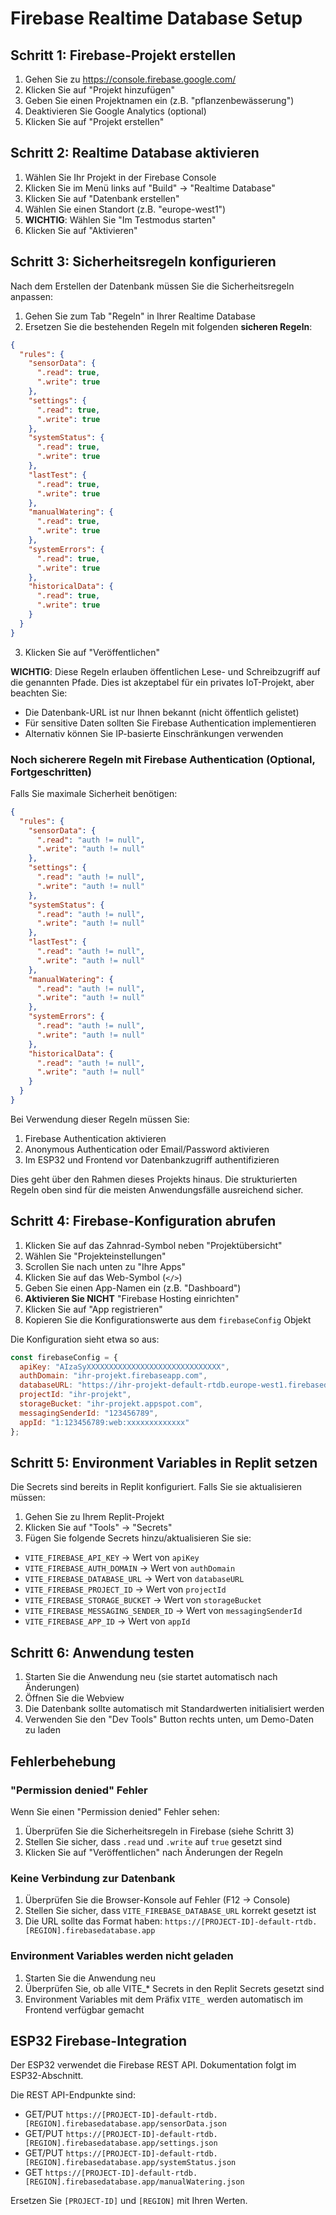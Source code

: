 # Firebase Realtime Database Setup

## Schritt 1: Firebase-Projekt erstellen

1. Gehen Sie zu https://console.firebase.google.com/
2. Klicken Sie auf "Projekt hinzufügen"
3. Geben Sie einen Projektnamen ein (z.B. "pflanzenbewässerung")
4. Deaktivieren Sie Google Analytics (optional)
5. Klicken Sie auf "Projekt erstellen"

## Schritt 2: Realtime Database aktivieren

1. Wählen Sie Ihr Projekt in der Firebase Console
2. Klicken Sie im Menü links auf "Build" → "Realtime Database"
3. Klicken Sie auf "Datenbank erstellen"
4. Wählen Sie einen Standort (z.B. "europe-west1")
5. **WICHTIG**: Wählen Sie "Im Testmodus starten"
6. Klicken Sie auf "Aktivieren"

## Schritt 3: Sicherheitsregeln konfigurieren

Nach dem Erstellen der Datenbank müssen Sie die Sicherheitsregeln anpassen:

1. Gehen Sie zum Tab "Regeln" in Ihrer Realtime Database
2. Ersetzen Sie die bestehenden Regeln mit folgenden **sicheren Regeln**:

```json
{
  "rules": {
    "sensorData": {
      ".read": true,
      ".write": true
    },
    "settings": {
      ".read": true,
      ".write": true
    },
    "systemStatus": {
      ".read": true,
      ".write": true
    },
    "lastTest": {
      ".read": true,
      ".write": true
    },
    "manualWatering": {
      ".read": true,
      ".write": true
    },
    "systemErrors": {
      ".read": true,
      ".write": true
    },
    "historicalData": {
      ".read": true,
      ".write": true
    }
  }
}
```

3. Klicken Sie auf "Veröffentlichen"

**WICHTIG**: Diese Regeln erlauben öffentlichen Lese- und Schreibzugriff auf die genannten Pfade. Dies ist akzeptabel für ein privates IoT-Projekt, aber beachten Sie:

- Die Datenbank-URL ist nur Ihnen bekannt (nicht öffentlich gelistet)
- Für sensitive Daten sollten Sie Firebase Authentication implementieren
- Alternativ können Sie IP-basierte Einschränkungen verwenden

### Noch sicherere Regeln mit Firebase Authentication (Optional, Fortgeschritten)

Falls Sie maximale Sicherheit benötigen:

```json
{
  "rules": {
    "sensorData": {
      ".read": "auth != null",
      ".write": "auth != null"
    },
    "settings": {
      ".read": "auth != null",
      ".write": "auth != null"
    },
    "systemStatus": {
      ".read": "auth != null",
      ".write": "auth != null"
    },
    "lastTest": {
      ".read": "auth != null",
      ".write": "auth != null"
    },
    "manualWatering": {
      ".read": "auth != null",
      ".write": "auth != null"
    },
    "systemErrors": {
      ".read": "auth != null",
      ".write": "auth != null"
    },
    "historicalData": {
      ".read": "auth != null",
      ".write": "auth != null"
    }
  }
}
```

Bei Verwendung dieser Regeln müssen Sie:
1. Firebase Authentication aktivieren
2. Anonymous Authentication oder Email/Password aktivieren
3. Im ESP32 und Frontend vor Datenbankzugriff authentifizieren

Dies geht über den Rahmen dieses Projekts hinaus. Die strukturierten Regeln oben sind für die meisten Anwendungsfälle ausreichend sicher.

## Schritt 4: Firebase-Konfiguration abrufen

1. Klicken Sie auf das Zahnrad-Symbol neben "Projektübersicht"
2. Wählen Sie "Projekteinstellungen"
3. Scrollen Sie nach unten zu "Ihre Apps"
4. Klicken Sie auf das Web-Symbol (`</>`)
5. Geben Sie einen App-Namen ein (z.B. "Dashboard")
6. **Aktivieren Sie NICHT** "Firebase Hosting einrichten"
7. Klicken Sie auf "App registrieren"
8. Kopieren Sie die Konfigurationswerte aus dem `firebaseConfig` Objekt

Die Konfiguration sieht etwa so aus:

```javascript
const firebaseConfig = {
  apiKey: "AIzaSyXXXXXXXXXXXXXXXXXXXXXXXXXXXXXX",
  authDomain: "ihr-projekt.firebaseapp.com",
  databaseURL: "https://ihr-projekt-default-rtdb.europe-west1.firebasedatabase.app",
  projectId: "ihr-projekt",
  storageBucket: "ihr-projekt.appspot.com",
  messagingSenderId: "123456789",
  appId: "1:123456789:web:xxxxxxxxxxxxx"
};
```

## Schritt 5: Environment Variables in Replit setzen

Die Secrets sind bereits in Replit konfiguriert. Falls Sie sie aktualisieren müssen:

1. Gehen Sie zu Ihrem Replit-Projekt
2. Klicken Sie auf "Tools" → "Secrets"
3. Fügen Sie folgende Secrets hinzu/aktualisieren Sie sie:

- `VITE_FIREBASE_API_KEY` → Wert von `apiKey`
- `VITE_FIREBASE_AUTH_DOMAIN` → Wert von `authDomain`
- `VITE_FIREBASE_DATABASE_URL` → Wert von `databaseURL`
- `VITE_FIREBASE_PROJECT_ID` → Wert von `projectId`
- `VITE_FIREBASE_STORAGE_BUCKET` → Wert von `storageBucket`
- `VITE_FIREBASE_MESSAGING_SENDER_ID` → Wert von `messagingSenderId`
- `VITE_FIREBASE_APP_ID` → Wert von `appId`

## Schritt 6: Anwendung testen

1. Starten Sie die Anwendung neu (sie startet automatisch nach Änderungen)
2. Öffnen Sie die Webview
3. Die Datenbank sollte automatisch mit Standardwerten initialisiert werden
4. Verwenden Sie den "Dev Tools" Button rechts unten, um Demo-Daten zu laden

## Fehlerbehebung

### "Permission denied" Fehler

Wenn Sie einen "Permission denied" Fehler sehen:
1. Überprüfen Sie die Sicherheitsregeln in Firebase (siehe Schritt 3)
2. Stellen Sie sicher, dass `.read` und `.write` auf `true` gesetzt sind
3. Klicken Sie auf "Veröffentlichen" nach Änderungen der Regeln

### Keine Verbindung zur Datenbank

1. Überprüfen Sie die Browser-Konsole auf Fehler (F12 → Console)
2. Stellen Sie sicher, dass `VITE_FIREBASE_DATABASE_URL` korrekt gesetzt ist
3. Die URL sollte das Format haben: `https://[PROJECT-ID]-default-rtdb.[REGION].firebasedatabase.app`

### Environment Variables werden nicht geladen

1. Starten Sie die Anwendung neu
2. Überprüfen Sie, ob alle VITE_* Secrets in den Replit Secrets gesetzt sind
3. Environment Variables mit dem Präfix `VITE_` werden automatisch im Frontend verfügbar gemacht

## ESP32 Firebase-Integration

Der ESP32 verwendet die Firebase REST API. Dokumentation folgt im ESP32-Abschnitt.

Die REST API-Endpunkte sind:

- GET/PUT `https://[PROJECT-ID]-default-rtdb.[REGION].firebasedatabase.app/sensorData.json`
- GET/PUT `https://[PROJECT-ID]-default-rtdb.[REGION].firebasedatabase.app/settings.json`
- GET/PUT `https://[PROJECT-ID]-default-rtdb.[REGION].firebasedatabase.app/systemStatus.json`
- GET `https://[PROJECT-ID]-default-rtdb.[REGION].firebasedatabase.app/manualWatering.json`

Ersetzen Sie `[PROJECT-ID]` und `[REGION]` mit Ihren Werten.
